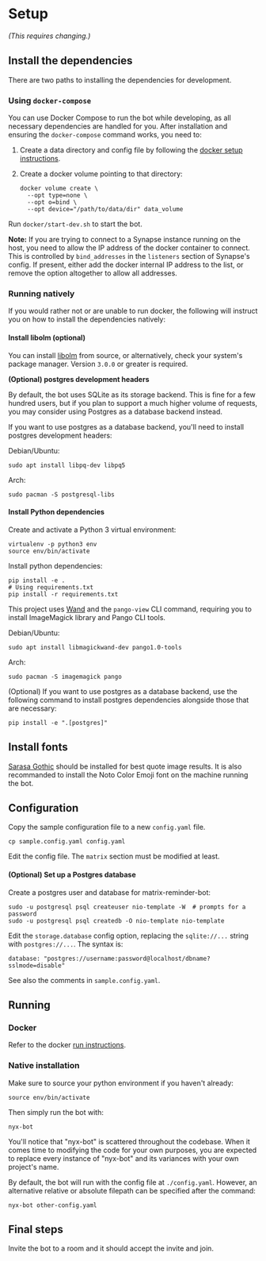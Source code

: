 # Setup

_(This requires changing.)_

## Install the dependencies

There are two paths to installing the dependencies for development.

### Using `docker-compose`

You can use Docker Compose to run the bot while
developing, as all necessary dependencies are handled for you. After
installation and ensuring the `docker-compose` command works, you need to:

1. Create a data directory and config file by following the
   [docker setup instructions](docker#setup).

2. Create a docker volume pointing to that directory:

   ```
   docker volume create \
     --opt type=none \
     --opt o=bind \
     --opt device="/path/to/data/dir" data_volume
   ```

Run `docker/start-dev.sh` to start the bot.

**Note:** If you are trying to connect to a Synapse instance running on the
host, you need to allow the IP address of the docker container to connect. This
is controlled by `bind_addresses` in the `listeners` section of Synapse's
config. If present, either add the docker internal IP address to the list, or
remove the option altogether to allow all addresses.

### Running natively

If you would rather not or are unable to run docker, the following will
instruct you on how to install the dependencies natively:

#### Install libolm (optional)

You can install [libolm](https://gitlab.matrix.org/matrix-org/olm) from source,
or alternatively, check your system's package manager. Version `3.0.0` or
greater is required.

**(Optional) postgres development headers**

By default, the bot uses SQLite as its storage backend. This is fine for a few
hundred users, but if you plan to support a much higher volume of requests, you
may consider using Postgres as a database backend instead.

If you want to use postgres as a database backend, you'll need to install
postgres development headers:

Debian/Ubuntu:

```
sudo apt install libpq-dev libpq5
```

Arch:

```
sudo pacman -S postgresql-libs
```

#### Install Python dependencies

Create and activate a Python 3 virtual environment:

```
virtualenv -p python3 env
source env/bin/activate
```

Install python dependencies:

```
pip install -e .
# Using requirements.txt
pip install -r requirements.txt
```

This project uses [Wand](https://docs.wand-py.org) and the `pango-view` CLI command, requiring you to install ImageMagick library and Pango CLI tools.

Debian/Ubuntu:

```
sudo apt install libmagickwand-dev pango1.0-tools
```

Arch:

```
sudo pacman -S imagemagick pango
```

(Optional) If you want to use postgres as a database backend, use the following
command to install postgres dependencies alongside those that are necessary:

```
pip install -e ".[postgres]"
```

## Install fonts

[Sarasa Gothic](https://github.com/be5invis/Sarasa-Gothic) should be installed for best quote image results. It is also recommanded to install the Noto Color Emoji font on the machine running the bot.

## Configuration

Copy the sample configuration file to a new `config.yaml` file.

```
cp sample.config.yaml config.yaml
```

Edit the config file. The `matrix` section must be modified at least.

#### (Optional) Set up a Postgres database

Create a postgres user and database for matrix-reminder-bot:

```
sudo -u postgresql psql createuser nio-template -W  # prompts for a password
sudo -u postgresql psql createdb -O nio-template nio-template
```

Edit the `storage.database` config option, replacing the `sqlite://...` string with `postgres://...`. The syntax is:

```
database: "postgres://username:password@localhost/dbname?sslmode=disable"
```

See also the comments in `sample.config.yaml`.

## Running

### Docker

Refer to the docker [run instructions](docker/README.md#running).

### Native installation

Make sure to source your python environment if you haven't already:

```
source env/bin/activate
```

Then simply run the bot with:

```
nyx-bot
```

You'll notice that "nyx-bot" is scattered throughout the codebase. When
it comes time to modifying the code for your own purposes, you are expected to
replace every instance of "nyx-bot" and its variances with your own
project's name.

By default, the bot will run with the config file at `./config.yaml`. However, an
alternative relative or absolute filepath can be specified after the command:

```
nyx-bot other-config.yaml
```

## Final steps

Invite the bot to a room and it should accept the invite and join.
